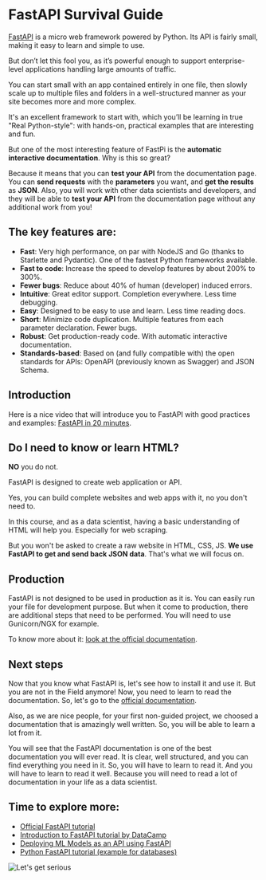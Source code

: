 # FastAPI Survival Guide

[FastAPI](https://FastAPI.tiangolo.com/) is a micro web framework powered by Python. Its API is fairly small, making it easy to learn and simple to use.

But don’t let this fool you, as it’s powerful enough to support enterprise-level applications handling large amounts of traffic.

You can start small with an app contained entirely in one file, then slowly scale up to multiple files and folders in a well-structured manner as your site becomes more and more complex.

It's an excellent framework to start with, which you’ll be learning in true "Real Python-style": with hands-on, practical examples that are interesting and fun.

But one of the most interesting feature of FastPi is the **automatic interactive documentation**. Why is this so great?

Because it means that you can **test your API** from the documentation page. You can **send requests** with the **parameters** you want, and **get the results** as **JSON**. Also, you will work with other data scientists and developers, and they will be able to **test your API** from the documentation page without any additional work from you!

## The key features are:

* **Fast**: Very high performance, on par with NodeJS and Go (thanks to Starlette and Pydantic). One of the fastest Python frameworks available.
* **Fast to code**: Increase the speed to develop features by about 200% to 300%.
* **Fewer bugs**: Reduce about 40% of human (developer) induced errors.
* **Intuitive**: Great editor support. Completion everywhere. Less time debugging.
* **Easy**: Designed to be easy to use and learn. Less time reading docs.
* **Short**: Minimize code duplication. Multiple features from each parameter declaration. Fewer bugs.
* **Robust**: Get production-ready code. With automatic interactive documentation.
* **Standards-based**: Based on (and fully compatible with) the open standards for APIs: OpenAPI (previously known as Swagger) and JSON Schema.

## Introduction
Here is a nice video that will introduce you to FastAPI with good practices and examples: [FastAPI in 20 minutes](https://www.youtube.com/watch?v=7t2alSnE2-I).

## Do I need to know or learn HTML?

**NO** you do not.

FastAPI is designed to create web application or API.

Yes, you can build complete websites and web apps with it, no you don't need to.

In this course, and as a data scientist, having a basic understanding of HTML will help you. Especially for web scraping.

But you won't be asked to create a raw website in HTML, CSS, JS. **We use FastAPI to get and send back JSON data**. That's what we will focus on.

## Production

FastAPI is not designed to be used in production as it is. You can easily run your file for development purpose. But when it come to production, there are additional steps that need to be performed.
You will need to use Gunicorn/NGX for example.

To know more about it: [look at the official documentation](https://FastAPI.tiangolo.com/deployment/).

## Next steps

Now that you know what FastAPI is, let's see how to install it and use it. But you are not in the Field anymore! Now, you need to learn to read the documentation. So, let's go to the [official documentation](https://FastAPI.tiangolo.com/).

Also, as we are nice people, for your first non-guided project, we choosed a documentation that is amazingly well written. So, you will be able to learn a lot from it.

You will see that the FastAPI documentation is one of the best documentation you will ever read. It is clear, well structured, and you can find everything you need in it. So, you will have to learn to read it. And you will have to learn to read it well. Because you will need to read a lot of documentation in your life as a data scientist.

## Time to explore more:
* [Official FastAPI tutorial](https://fastapi.tiangolo.com/tutorial/)
* [Introduction to FastAPI tutorial by DataCamp](https://www.datacamp.com/tutorial/introduction-fastapi-tutorial)
* [Deploying ML Models as an API using FastAPI](https://www.geeksforgeeks.org/deploying-ml-models-as-api-using-fastapi/)
* [Python FastAPI tutorial (example for databases)](https://codingnomads.co/blog/python-fastapi-tutorial)

![Let's get serious](https://media.giphy.com/media/fAcBZr2vuWD5hlS3Ks/giphy.gif)